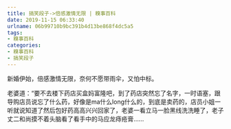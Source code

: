 ```yaml
---
title: 搞笑段子->倍感激情无限 | 糗事百科
date: 2019-11-15 06:33:40
urlname: 06b99710b9bc391b4d13be868f4dc5a5
tags: 
- 糗事百科
categories:
- 糗事百科
- 搞笑段子
---
```

新婚伊始，倍感激情无限，奈何不愿带雨伞，又怕中标。

老婆道：“要不去楼下药店买盒妈富隆吧，到了药店突然忘了名字，一时语塞，跟导购店员说忘了什么药，好像是ma什么long什么的，到底是卖药的，店员小姐一听就说知道了然后包好药高高兴兴回家了，老婆一看立马一脸黑线洗洗睡了，老子丈二和尚摸不着头脑看了看手中的马应龙痔疮膏……


